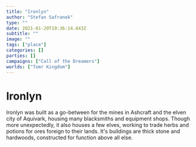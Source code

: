 ```yaml
---
title: "Ironlyn"
author: "Stefan Safranek"
type: ""
date: 2021-01-20T19:36:14.643Z
subtitle: ""
image: ""
tags: ["place"]
categories: []
parties: []
campaigns: ["Call of the Dreamers"]
worlds: ["Tomr Kingdom"]
---
```


# Ironlyn

Ironlyn was built as a go-between for the mines in Ashcraft and the elven city of Aquivark, housing many blacksmiths and equipment shops. Though more unexpectedly, it also houses a few elves, working to trade herbs and potions for ores foreign to their lands. It's buildings are thick stone and hardwoods, constructed for function above all else.
